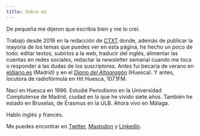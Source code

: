 ```yaml
---
title: Sobre mí
---
```


De pequeña me dijeron que escribía bien y me lo creí. 

Trabajo desde 2018 en la redacción de [CTXT](https://ctxt.es/) donde, además de publicar la mayoría de los temas que puedes ver en esta página, he hecho un poco de todo: editar textos, subirlos a la web, traducir del inglés, alimentar las cuentas en redes sociales, redactar la _newsletter_ semanal cuando me toca o responder a las dudas de los suscriptores. Antes fui becaria de verano en [eldiario.es](https://www.eldiario.es/) (Madrid) y en el [_Diario del Altoaragón_](https://www.diariodelaltoaragon.es/) (Huesca). Y antes, locutora de radiofórmula en Hit Huesca, 107.1FM.

Nací en Huesca en 1996. Estudié Periodismo en la Universidad Complutense de Madrid, ciudad en la que he vivido siete años. También he estado en Bruselas, de Erasmus en la ULB. Ahora vivo en Málaga.

Hablo inglés y francés. 

Me puedes encontrar en [Twitter](https://twitter.com/elena_sg), [Mastodon](https://mastodon.world/@elenadesus) y [Linkedin](https://es.linkedin.com/in/elena-de-sus-gobantes-43410bba). 
